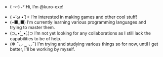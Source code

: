 - ꒰ ᵕ༚ᵕ꒱ ˖°  Hi, I’m @kuro-exe!
- ( •̀ ω •́ )✧ I’m interested in making games and other cool stuff!
- (⌐■_■) I’m currently learning various programming languages and trying to master them.
- (⊃｡•́‿•̀｡)⊃ I’m not yet looking for any collaborations as I still lack the capabilities to be of help.
- (❁ ˵◡ ‿ ◡˵) I'm trying and studying various things so for now, until I get better, I'll be working by myself.

<!---
kuro-exe/kuro-exe is a ✨ special ✨ repository because its `README.md` (this file) appears on your GitHub profile.
You can click the Preview link to take a look at your changes.
--->
